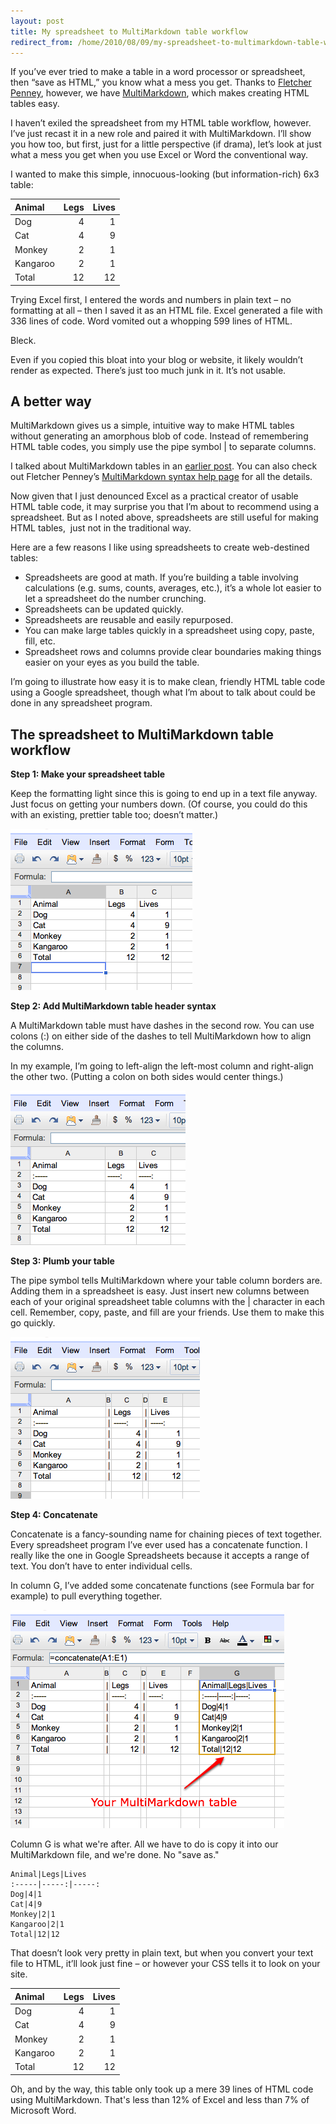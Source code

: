 ```yaml
---
layout: post
title: My spreadsheet to MultiMarkdown table workflow
redirect_from: /home/2010/08/09/my-spreadsheet-to-multimarkdown-table-workflow/index.html
---
```

<p>If you’ve ever tried to make a table in a word processor or spreadsheet, then “save as HTML,” you know what a mess you get.
Thanks to <a href="http://fletcherpenney.net/">Fletcher Penney</a>, however, we have <a href="http://www.practicallyefficient.com/tag/multimarkdown/">MultiMarkdown</a>, which makes creating HTML tables easy.</p>
<p>I haven’t exiled the spreadsheet from my HTML table workflow, however.  I’ve just recast it in a new role and paired it with  MultiMarkdown.  I’ll show you how too, but first, just for a little perspective (if drama), let’s look at just what a mess you get when you use Excel or Word the conventional way.</p>
<p>I wanted to make this simple, innocuous-looking (but information-rich) 6x3 table:</p>

<table>
<colgroup>
<col style="text-align:left;"/>
<col style="text-align:right;"/>
<col style="text-align:right;"/>
</colgroup>

<thead>
<tr>
    <th style="text-align:left;">Animal</th>
    <th style="text-align:right;">Legs</th>
    <th style="text-align:right;">Lives</th>
</tr>
</thead>

<tbody>
<tr>
    <td style="text-align:left;">Dog</td>
    <td style="text-align:right;">4</td>
    <td style="text-align:right;">1</td>
</tr>
<tr>
    <td style="text-align:left;">Cat</td>
    <td style="text-align:right;">4</td>
    <td style="text-align:right;">9</td>
</tr>
<tr>
    <td style="text-align:left;">Monkey</td>
    <td style="text-align:right;">2</td>
    <td style="text-align:right;">1</td>
</tr>
<tr>
    <td style="text-align:left;">Kangaroo</td>
    <td style="text-align:right;">2</td>
    <td style="text-align:right;">1</td>
</tr>
<tr>
    <td style="text-align:left;">Total</td>
    <td style="text-align:right;">12</td>
    <td style="text-align:right;">12</td>
</tr>
</tbody>
</table>


<p>Trying Excel first,  I entered the words and numbers in plain text – no formatting at all – then I saved it as an HTML file.  Excel generated a file with 336 lines of code. Word vomited out a whopping 599 lines of HTML.</p>
<p>Bleck.</p>
<p>Even if you copied this bloat into your blog or website, it likely wouldn’t render as expected.  There’s just too much junk in it. It’s not usable.</p>
<h2 id="abetterway">A better way</h2>
<p>MultiMarkdown gives us a simple, intuitive way to make HTML tables without generating an amorphous blob of code.  Instead of remembering HTML table codes, you simply use the pipe symbol | to separate columns.</p>
<p>I talked about MultiMarkdown tables in an <a href="http://www.practicallyefficient.com/2010/03/24/improve-your-web-writing-by-getting-back-to-basics-with-multimarkdown/">earlier post</a>. You can also check out Fletcher Penney’s <a href="http://fletcherpenney.net/multimarkdown/users_guide/multimarkdown_syntax_guide/">MultiMarkdown syntax help page</a> for all the details.</p>
<p>Now given that I just denounced Excel as a practical creator of usable HTML table code, it may surprise you that I’m about to recommend using a spreadsheet. But as I noted above, spreadsheets are still useful for making HTML tables,  just not in the traditional way.</p>
<p>Here are a few reasons I like using spreadsheets to create web-destined tables:</p>
<ul>
<li>Spreadsheets are good at math.  If you’re building a table involving calculations (e.g. sums, counts, averages, etc.), it’s a whole lot easier to let a spreadsheet do the number crunching.</li>
<li>Spreadsheets can be updated quickly.</li>
<li>Spreadsheets are reusable and easily repurposed.</li>
<li>You can make large tables quickly in a spreadsheet using copy, paste, fill, etc.</li>
<li>Spreadsheet rows and columns provide clear boundaries making things easier on your eyes as you build the table.</li>
</ul>
<p>I’m going to illustrate how easy it is to make clean, friendly HTML table code using a Google spreadsheet, though what I’m about to talk about could be done in any spreadsheet program.</p>
<h2 id="thespreadsheettomultimarkdowntableworkflow">The spreadsheet to MultiMarkdown table workflow</h2>
<p><strong>Step 1: Make your spreadsheet table</strong></p>
<p>Keep the formatting light since this is going to end up in a text file anyway.  Just focus on getting your numbers down.  (Of course, you could do this with an existing, prettier table too; doesn’t matter.)</p>
<p><a href="/img/MultiMarkdown-table-1-pe.png"><img class="aligncenter size-full wp-image-905" title="MultiMarkdown-table-1-pe" src="/img/MultiMarkdown-table-1-pe.png" alt="" width="291" height="258" /></a></p>
<p><strong>Step 2: Add MultiMarkdown table header syntax</strong></p>
<p>A MultiMarkdown table must have dashes in the second row.  You can use colons (:) on either side of the dashes to tell MultiMarkdown how to align the columns.</p>
<p>In my example, I’m going to left-align the left-most column and right-align the other two. (Putting a colon on both sides would center things.)</p>
<p><a href="/img/MultiMarkdown-2-pe.png"><img class="aligncenter size-full wp-image-906" title="MultiMarkdown-2-pe" src="/img/MultiMarkdown-2-pe.png" alt="" width="280" height="247" /></a></p>
<p><strong>Step 3: Plumb your table</strong></p>
<p>The pipe symbol tells MultiMarkdown where your table column borders are.  Adding them in a spreadsheet is easy.  Just insert new columns between each of your original spreadsheet table columns with the | character in each cell. Remember, copy, paste, and fill are your friends. Use them to make this go quickly.</p>
<p><a href="/img/MultiMarkdown-3-pe.png"><img class="aligncenter size-full wp-image-909" title="MultiMarkdown-3-pe" src="/img/MultiMarkdown-3-pe.png" alt="" width="303" height="259" /></a></p>
<p><strong>Step 4: Concatenate</strong></p>
<p>Concatenate is a fancy-sounding name for chaining pieces of text together.  Every spreadsheet program I’ve ever used has a concatenate function.  I really like the one in Google Spreadsheets because it accepts a range of text.  You don’t have to enter individual cells.</p>
<p>In column G, I’ve added some concatenate functions (see Formula bar for example) to pull everything together.</p>
<p><a href="/img/MultiMarkdown-4-pe.png"><img class="aligncenter size-full wp-image-911" title="MultiMarkdown-4-pe" src="/img/MultiMarkdown-4-pe.png" alt="" width="438" height="349" /></a></p>
<p>Column G is what we're after.  All we have to do is copy it into our MultiMarkdown file, and we're done. No "save as."</p>
<pre><code>Animal|Legs|Lives
:-----|-----:|-----:
Dog|4|1
Cat|4|9
Monkey|2|1
Kangaroo|2|1
Total|12|12</code></pre>
<p>That doesn’t look very pretty in plain text, but when you convert your text file to HTML, it’ll look just fine – or however your CSS tells it to look on your site.</p>

<table>
<colgroup>
<col style="text-align:left;"/>
<col style="text-align:right;"/>
<col style="text-align:right;"/>
</colgroup>

<thead>
<tr>
    <th style="text-align:left;">Animal</th>
    <th style="text-align:right;">Legs</th>
    <th style="text-align:right;">Lives</th>
</tr>
</thead>

<tbody>
<tr>
    <td style="text-align:left;">Dog</td>
    <td style="text-align:right;">4</td>
    <td style="text-align:right;">1</td>
</tr>
<tr>
    <td style="text-align:left;">Cat</td>
    <td style="text-align:right;">4</td>
    <td style="text-align:right;">9</td>
</tr>
<tr>
    <td style="text-align:left;">Monkey</td>
    <td style="text-align:right;">2</td>
    <td style="text-align:right;">1</td>
</tr>
<tr>
    <td style="text-align:left;">Kangaroo</td>
    <td style="text-align:right;">2</td>
    <td style="text-align:right;">1</td>
</tr>
<tr>
    <td style="text-align:left;">Total</td>
    <td style="text-align:right;">12</td>
    <td style="text-align:right;">12</td>
</tr>
</tbody>
</table>



<p id="yourturn">Oh, and by the way, this table only took up a mere 39 lines of HTML code using MultiMarkdown. That's less than 12% of Excel and less than 7% of Microsoft Word.</p>
